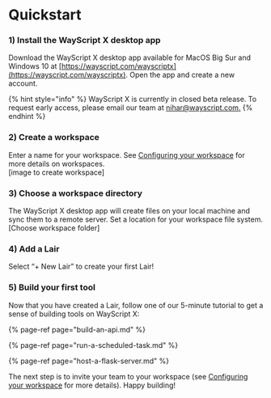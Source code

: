 # Quickstart

### **1\) Install the WayScript X desktop app**

Download the WayScript X desktop app available for MacOS Big Sur and Windows 10 at [https://wayscript.com/wayscriptx](https://wayscript.com/wayscriptx). Open the app and create a new account.

{% hint style="info" %}
WayScript X is currently in closed beta release. To request early access, please email our team at [nihar@wayscript.com.](http://nihar@wayscript.com.)
{% endhint %}

### **2\) Create a workspace**

Enter a name for your workspace. See [Configuring your workspace](https://coda.io/d/WayScript-X-Docs_d2kDMDaZ6QP/Configuring-your-workspace_suQpy) for more details on workspaces.  
\[image to create workspace\]

### **3\) Choose a workspace directory**

The WayScript X desktop app will create files on your local machine and sync them to a remote server. Set a location for your workspace file system.  
\[Choose workspace folder\]

### **4\) Add a Lair**

Select “+ New Lair” to create your first Lair!

### **5\)** Build your first tool 

Now that you have created a Lair, follow one of our 5-minute tutorial to get a sense of building tools on WayScript X:

{% page-ref page="build-an-api.md" %}

{% page-ref page="run-a-scheduled-task.md" %}

{% page-ref page="host-a-flask-server.md" %}

The next step is to invite your team to your workspace \(see [Configuring your workspace](../configuring-your-workspace.md) for more details\). Happy building!

